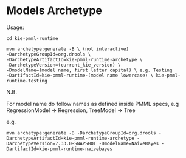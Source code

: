 Models Archetype
================

Usage:

    cd kie-pmml-runtime

    mvn archetype:generate -B \ (not interactive)
    -DarchetypeGroupId=org.drools \
    -DarchetypeArtifactId=kie-pmml-runtime-archetype \
    -DarchetypeVersion=(current_kie_version) \
    -DmodelName=(model name, first letter capital) \ e.g. Testing
    -DartifactId=kie-pmml-runtime-(model name lowercase) \ kie-pmml-runtime-testing

N.B.

For model name do follow names as defined inside PMML specs, e.g RegressionModel -> Regression, TreeModel -> Tree

e.g.

    mvn archetype:generate -B -DarchetypeGroupId=org.drools -DarchetypeArtifactId=kie-pmml-runtime-archetype -DarchetypeVersion=7.33.0-SNAPSHOT -DmodelName=NaiveBayes -DartifactId=kie-pmml-runtime-naivebayes



